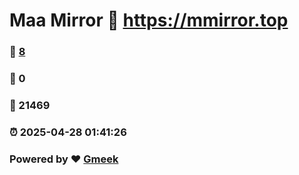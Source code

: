 # Maa Mirror :link: https://mmirror.top 
### :page_facing_up: [8](https://mmirror.top/tag.html) 
### :speech_balloon: 0 
### :hibiscus: 21469 
### :alarm_clock: 2025-04-28 01:41:26 
### Powered by :heart: [Gmeek](https://github.com/Meekdai/Gmeek)
